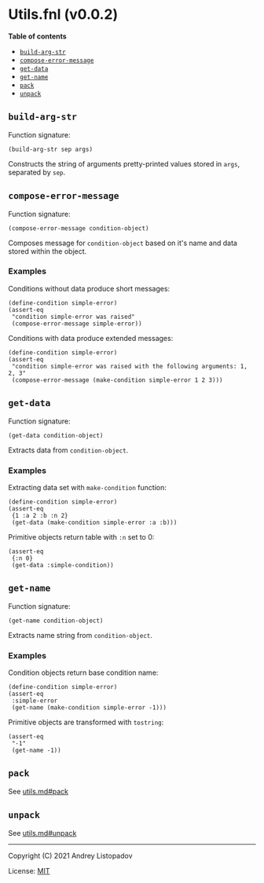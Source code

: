 # Utils.fnl (v0.0.2)

**Table of contents**

- [`build-arg-str`](#build-arg-str)
- [`compose-error-message`](#compose-error-message)
- [`get-data`](#get-data)
- [`get-name`](#get-name)
- [`pack`](#pack)
- [`unpack`](#unpack)

## `build-arg-str`
Function signature:

```
(build-arg-str sep args)
```

Constructs the string of arguments pretty-printed values stored in
`args`, separated by `sep`.

## `compose-error-message`
Function signature:

```
(compose-error-message condition-object)
```

Composes message for `condition-object` based on it's name and data
stored within the object.

### Examples
Conditions without data produce short messages:

``` fennel
(define-condition simple-error)
(assert-eq
 "condition simple-error was raised"
 (compose-error-message simple-error))
```

Conditions with data produce extended messages:

``` fennel
(define-condition simple-error)
(assert-eq
 "condition simple-error was raised with the following arguments: 1, 2, 3"
 (compose-error-message (make-condition simple-error 1 2 3)))
```

## `get-data`
Function signature:

```
(get-data condition-object)
```

Extracts data from `condition-object`.

### Examples
Extracting data set with `make-condition` function:

``` fennel
(define-condition simple-error)
(assert-eq
 {1 :a 2 :b :n 2}
 (get-data (make-condition simple-error :a :b)))
```

Primitive objects return table with `:n` set to 0:

``` fennel
(assert-eq
 {:n 0}
 (get-data :simple-condition))
```

## `get-name`
Function signature:

```
(get-name condition-object)
```

Extracts name string from `condition-object`.

### Examples
Condition objects return base condition name:

``` fennel
(define-condition simple-error)
(assert-eq
 :simple-error
 (get-name (make-condition simple-error -1)))
```

Primitive objects are transformed with `tostring`:

``` fennel
(assert-eq
 "-1"
 (get-name -1))
```

## `pack`
See [utils.md#pack](utils.md#pack)

## `unpack`
See [utils.md#unpack](utils.md#unpack)


---

Copyright (C) 2021 Andrey Listopadov

License: [MIT](https://gitlab.com/andreyorst/fennel-conditions/-/raw/master/LICENSE)


<!-- Generated with Fenneldoc v0.1.5
     https://gitlab.com/andreyorst/fenneldoc -->
